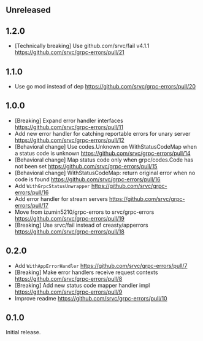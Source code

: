 ## Unreleased

## 1.2.0

- [Technically breaking] Use github.com/srvc/fail v4.1.1 https://github.com/srvc/grpc-errors/pull/21

## 1.1.0

- Use go mod instead of dep https://github.com/srvc/grpc-errors/pull/20

## 1.0.0

- [Breaking] Expand error handler interfaces https://github.com/srvc/grpc-errors/pull/11
- Add new error handler for catching reportable errors for unary server https://github.com/srvc/grpc-errors/pull/12
- [Behavioral change] Use codes.Unknown on WithStatusCodeMap when a status code is unknown https://github.com/srvc/grpc-errors/pull/14
- [Behavioral change] Map status code only when grpc/codes.Code has not been set https://github.com/srvc/grpc-errors/pull/15
- [Behavioral change] WithStatusCodeMap: return original error when no code is found https://github.com/srvc/grpc-errors/pull/16
- Add `WithGrpcStatusUnwrapper` https://github.com/srvc/grpc-errors/pull/16
- Add error handler for stream servers https://github.com/srvc/grpc-errors/pull/17
- Move from izumin5210/grpc-errors to srvc/grpc-errors https://github.com/srvc/grpc-errors/pull/19
- [Breaking] Use srvc/fail instead of creasty/apperrors https://github.com/srvc/grpc-errors/pull/18


## 0.2.0

- Add `WithAppErrorHandler` https://github.com/srvc/grpc-errors/pull/7
- [Breaking] Make error handlers receive request contexts https://github.com/srvc/grpc-errors/pull/8
- [Breaking] Add new status code mapper handler impl https://github.com/srvc/grpc-errors/pull/9
- Improve readme https://github.com/srvc/grpc-errors/pull/10

## 0.1.0

Initial release.
